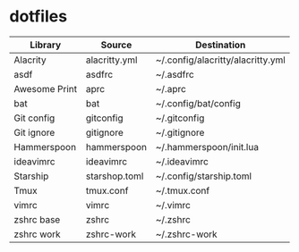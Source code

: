 # dotfiles

| Library      | Source        | Destination                       |
| ------------ | ------------- | --------------------------------- |
| Alacrity     | alacritty.yml | ~/.config/alacritty/alacritty.yml |
| asdf         | asdfrc        | ~/.asdfrc                         |
| Awesome Print| aprc          | ~/.aprc                           |
| bat          | bat           | ~/.config/bat/config              |
| Git config   | gitconfig     | ~/.gitconfig                      |
| Git ignore   | gitignore     | ~/.gitignore                      |
| Hammerspoon  | hammerspoon   | ~/.hammerspoon/init.lua           |
| ideavimrc    | ideavimrc     | ~/.ideavimrc                      |
| Starship     | starshop.toml | ~/.config/starship.toml           |
| Tmux         | tmux.conf     | ~/.tmux.conf                      |
| vimrc        | vimrc         | ~/.vimrc                          |
| zshrc base   | zshrc         | ~/.zshrc                          |
| zshrc work   | zshrc-work    | ~/.zshrc-work                     |

